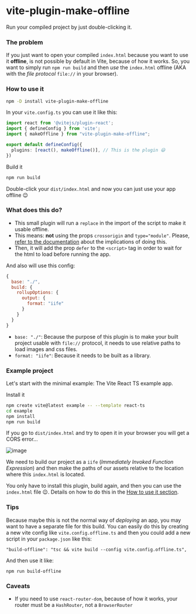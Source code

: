 # vite-plugin-make-offline

Run your compiled project by just double-clicking it.

### The problem

If you just want to open your compiled `index.html` because you want to use it **offline**, is not possible by default in Vite, because of how it works. So, you want to simply run `npm run build` and then *use* the `index.html` offline (AKA with the *file protocol* `file://` in your browser).

### How to use it

```sh
npm -D install vite-plugin-make-offline
```

In your `vite.config.ts` you can use it like this:

```ts
import react from '@vitejs/plugin-react';
import { defineConfig } from 'vite';
import { makeOffline } from "vite-plugin-make-offline";

export default defineConfig({
  plugins: [react(), makeOffline()], // This is the plugin 😃
})
```

Build it

```sh
npm run build
```

Double-click your `dist/index.html` and now you can just use your app offline 😉

### What does this do?

* This small plugin will run a `replace` in the import of the script to make it usable offline.
* This means: **not** using the props `crossorigin` and `type="module"`. Please, [refer to the documentation](https://developer.mozilla.org/en-US/docs/Web/HTML/Attributes/crossorigin) about the implications of doing this.
* Then, it will add the prop `defer` to the `<script>` tag in order to wait for the html to load before running the app.

And also will use this config:

```js
{
  base: "./",
  build: {
    rollupOptions: {
      output: {
        format: "iife"
      }
    }
  }
}
```

* `base: "./"`: Because the purpose of this plugin is to make your built project usable with `file://` protocol, it needs to use relative paths to load images and css files.
* `format: "iife"`: Because it needs to be built as a library.

### Example project

Let's start with the minimal example: The Vite React TS example app.

Install it

```sh
npm create vite@latest example -- --template react-ts
cd example
npm install
npm run build
```

If you go to `dist/index.html` and try to open it in your browser you will get a CORS error...

![image](https://user-images.githubusercontent.com/11776905/229627736-ed6201cb-712d-49e4-88ab-e68e0d37c1a0.png)

We need to build our project as a `iife` (*Immediately Invoked Function Expression*) and then make the paths of our assets relative to the location where this `index.html` is located.

You only have to install this plugin, build again, and then you can use the `index.html` file 😉. Details on how to do this in the [How to use it section](#how-to-use-it).

### Tips

Because maybe this is not the normal way of *deploying* an app, you may want to have a separate file for this build. You can easily do this by creating a new vite config like `vite.config.offline.ts` and then you could add a new script in your `package.json` like this:

```
"build-offline": "tsc && vite build --config vite.config.offline.ts",
```

And then use it like:

```
npm run build-offline
```

### Caveats

* If you need to use `react-router-dom`, because of how it works, your router must be a `HashRouter`, not a `BrowserRouter`
